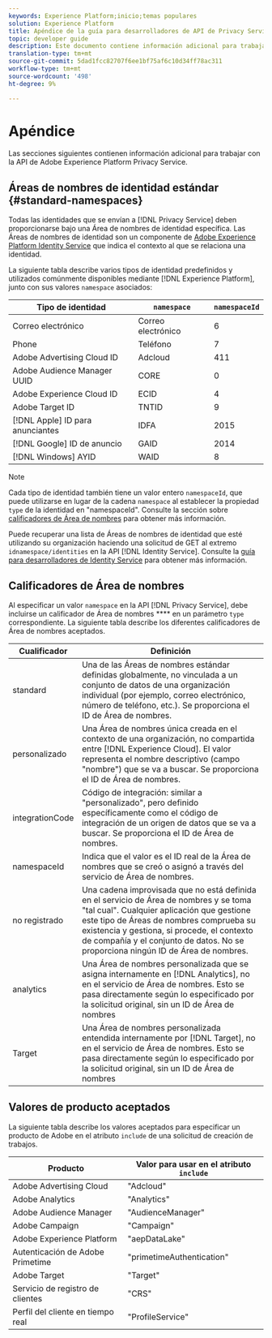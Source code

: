 ```yaml
---
keywords: Experience Platform;inicio;temas populares
solution: Experience Platform
title: Apéndice de la guía para desarrolladores de API de Privacy Service
topic: developer guide
description: Este documento contiene información adicional para trabajar con la API de Privacy Service.
translation-type: tm+mt
source-git-commit: 5dad1fcc82707f6ee1bf75af6c10d34ff78ac311
workflow-type: tm+mt
source-wordcount: '498'
ht-degree: 9%

---
```



# Apéndice

Las secciones siguientes contienen información adicional para trabajar con la API de Adobe Experience Platform Privacy Service.

## Áreas de nombres de identidad estándar {#standard-namespaces}

Todas las identidades que se envían a [!DNL Privacy Service] deben proporcionarse bajo una Área de nombres de identidad específica. Las Áreas de nombres de identidad son un componente de [Adobe Experience Platform Identity Service](../../identity-service/home.md) que indica el contexto al que se relaciona una identidad.

La siguiente tabla describe varios tipos de identidad predefinidos y utilizados comúnmente disponibles mediante [!DNL Experience Platform], junto con sus valores `namespace` asociados:

| Tipo de identidad | `namespace` | `namespaceId` |
| --- | --- | --- |
| Correo electrónico | Correo electrónico | 6 |
| Phone | Teléfono | 7 |
| Adobe Advertising Cloud ID | Adcloud | 411 |
| Adobe Audience Manager UUID | CORE | 0 |
| Adobe Experience Cloud ID | ECID | 4 |
| Adobe Target ID | TNTID | 9 |
| [!DNL Apple] ID para anunciantes | IDFA | 2015 |
| [!DNL Google] ID de anuncio | GAID | 2014 |
| [!DNL Windows] AYID | WAID | 8 |

>[!NOTE]
>
>Cada tipo de identidad también tiene un valor entero `namespaceId`, que puede utilizarse en lugar de la cadena `namespace` al establecer la propiedad `type` de la identidad en &quot;namespaceId&quot;. Consulte la sección sobre [calificadores de Área de nombres](#namespace-qualifiers) para obtener más información.

Puede recuperar una lista de Áreas de nombres de identidad que esté utilizando su organización haciendo una solicitud de GET al extremo `idnamespace/identities` en la API [!DNL Identity Service]. Consulte la [guía para desarrolladores de Identity Service](../../identity-service/api/getting-started.md) para obtener más información.

## Calificadores de Área de nombres

Al especificar un valor `namespace` en la API [!DNL Privacy Service], debe incluirse un calificador de Área de nombres **** en un parámetro `type` correspondiente. La siguiente tabla describe los diferentes calificadores de Área de nombres aceptados.

| Cualificador | Definición |
| --------- | ---------- |
| standard | Una de las Áreas de nombres estándar definidas globalmente, no vinculada a un conjunto de datos de una organización individual (por ejemplo, correo electrónico, número de teléfono, etc.). Se proporciona el ID de Área de nombres. |
| personalizado | Una Área de nombres única creada en el contexto de una organización, no compartida entre [!DNL Experience Cloud]. El valor representa el nombre descriptivo (campo &quot;nombre&quot;) que se va a buscar. Se proporciona el ID de Área de nombres. |
| integrationCode | Código de integración: similar a &quot;personalizado&quot;, pero definido específicamente como el código de integración de un origen de datos que se va a buscar. Se proporciona el ID de Área de nombres. |
| namespaceId | Indica que el valor es el ID real de la Área de nombres que se creó o asignó a través del servicio de Área de nombres. |
| no registrado | Una cadena improvisada que no está definida en el servicio de Área de nombres y se toma &quot;tal cual&quot;. Cualquier aplicación que gestione este tipo de Áreas de nombres comprueba su existencia y gestiona, si procede, el contexto de compañía y el conjunto de datos. No se proporciona ningún ID de Área de nombres. |
| analytics | Una Área de nombres personalizada que se asigna internamente en [!DNL Analytics], no en el servicio de Área de nombres. Esto se pasa directamente según lo especificado por la solicitud original, sin un ID de Área de nombres |
| Target | Una Área de nombres personalizada entendida internamente por [!DNL Target], no en el servicio de Área de nombres. Esto se pasa directamente según lo especificado por la solicitud original, sin un ID de Área de nombres |

## Valores de producto aceptados

La siguiente tabla describe los valores aceptados para especificar un producto de Adobe en el atributo `include` de una solicitud de creación de trabajos.

| Producto | Valor para usar en el atributo `include` |
--- | ---
| Adobe Advertising Cloud | &quot;Adcloud&quot; |
| Adobe Analytics | &quot;Analytics&quot; |
| Adobe Audience Manager | &quot;AudienceManager&quot; |
| Adobe Campaign | &quot;Campaign&quot; |
| Adobe Experience Platform | &quot;aepDataLake&quot; |
| Autenticación de Adobe Primetime | &quot;primetimeAuthentication&quot; |
| Adobe Target | &quot;Target&quot; |
| Servicio de registro de clientes | &quot;CRS&quot; |
| Perfil del cliente en tiempo real | &quot;ProfileService&quot; |